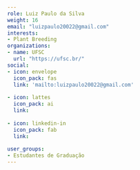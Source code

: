 ```yaml
---
role: Luiz Paulo da Silva
weight: 16
email: "luizpaulo20022@gmail.com"
interests:
- Plant Breeding
organizations:
- name: UFSC
  url: "https://ufsc.br/"
social:
- icon: envelope
  icon_pack: fas
  link: 'mailto:luizpaulo20022@gmail.com'
  
- icon: lattes
  icon_pack: ai
  link: 
    
- icon: linkedin-in
  icon_pack: fab
  link: 
  
user_groups:
- Estudantes de Graduação
---
```


